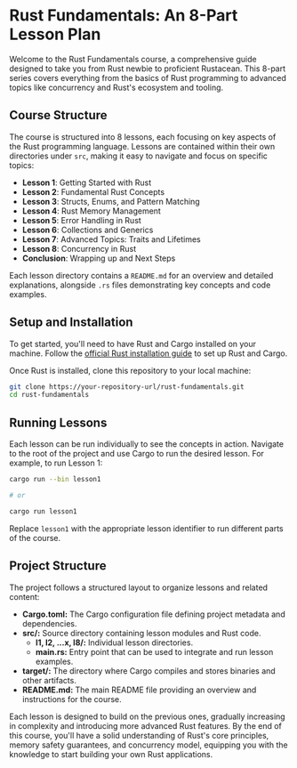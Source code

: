 # Rust Fundamentals: An 8-Part Lesson Plan

Welcome to the Rust Fundamentals course, a comprehensive guide designed to take you from Rust newbie to proficient Rustacean. This 8-part series covers everything from the basics of Rust programming to advanced topics like concurrency and Rust's ecosystem and tooling.

## Course Structure

The course is structured into 8 lessons, each focusing on key aspects of the Rust programming language. Lessons are contained within their own directories under `src`, making it easy to navigate and focus on specific topics:

- **Lesson 1**: Getting Started with Rust
- **Lesson 2**: Fundamental Rust Concepts
- **Lesson 3**: Structs, Enums, and Pattern Matching
- **Lesson 4**: Rust Memory Management
- **Lesson 5**: Error Handling in Rust
- **Lesson 6**: Collections and Generics
- **Lesson 7**: Advanced Topics: Traits and Lifetimes
- **Lesson 8**: Concurrency in Rust
- **Conclusion**: Wrapping up and Next Steps

Each lesson directory contains a `README.md` for an overview and detailed explanations, alongside `.rs` files demonstrating key concepts and code examples.

## Setup and Installation

To get started, you'll need to have Rust and Cargo installed on your machine. Follow the [official Rust installation guide](https://www.rust-lang.org/tools/install) to set up Rust and Cargo.

Once Rust is installed, clone this repository to your local machine:

```bash
git clone https://your-repository-url/rust-fundamentals.git
cd rust-fundamentals
```

## Running Lessons

Each lesson can be run individually to see the concepts in action. Navigate to the root of the project and use Cargo to run the desired lesson. For example, to run Lesson 1:

```bash
cargo run --bin lesson1

# or

cargo run lesson1
```

Replace `lesson1` with the appropriate lesson identifier to run different parts of the course.

## Project Structure

The project follows a structured layout to organize lessons and related content:

* **Cargo.toml:** The Cargo configuration file defining project metadata and dependencies.
* **src/:** Source directory containing lesson modules and Rust code.
    * **l1, l2, ...x, l8/:** Individual lesson directories.
    * **main.rs:** Entry point that can be used to integrate and run lesson examples.
* **target/:** The directory where Cargo compiles and stores binaries and other artifacts.
* **README.md:** The main README file providing an overview and instructions for the course.

Each lesson is designed to build on the previous ones, gradually increasing in complexity and introducing more advanced Rust features. By the end of this course, you'll have a solid understanding of Rust's core principles, memory safety guarantees, and concurrency model, equipping you with the knowledge to start building your own Rust applications.
